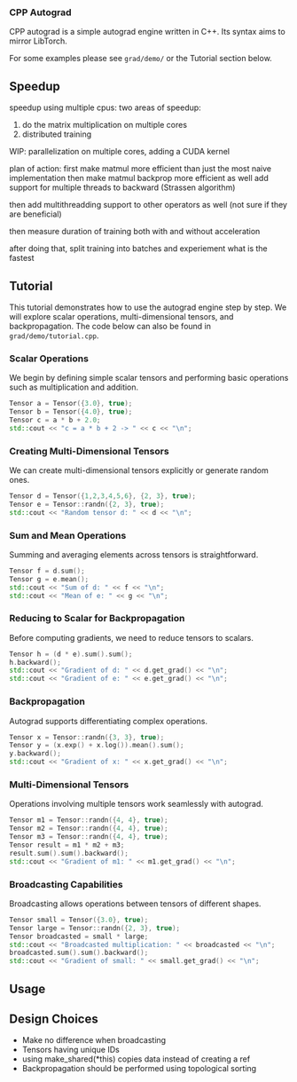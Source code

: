 ### CPP Autograd
CPP autograd is a simple autograd engine written in C++.
Its syntax aims to mirror LibTorch.

For some examples please see `grad/demo/` or the Tutorial section below.

## Speedup
speedup using multiple cpus:
two areas of speedup:
1) do the matrix multiplication on multiple cores
2) distributed training

WIP: parallelization on multiple cores, adding a CUDA kernel

plan of action:
first make matmul more efficient than just the most naive implementation
then make matmul backprop more efficient as well
add support for multiple threads to backward
(Strassen algorithm)

then add multithreadding support to other operators as well (not sure if they are beneficial)

then measure duration of training both with and without acceleration

after doing that, split training into batches and experiement what is the fastest

## Tutorial

This tutorial demonstrates how to use the autograd engine step by step.
We will explore scalar operations, multi-dimensional tensors, and backpropagation. The code below can also be found in `grad/demo/tutorial.cpp`.

### Scalar Operations
We begin by defining simple scalar tensors and performing basic operations such as multiplication and addition.
```cpp
Tensor a = Tensor({3.0}, true);
Tensor b = Tensor({4.0}, true);
Tensor c = a * b + 2.0;
std::cout << "c = a * b + 2 -> " << c << "\n";
```

### Creating Multi-Dimensional Tensors
We can create multi-dimensional tensors explicitly or generate random ones.
```cpp
Tensor d = Tensor({1,2,3,4,5,6}, {2, 3}, true);
Tensor e = Tensor::randn({2, 3}, true);
std::cout << "Random tensor d: " << d << "\n";
```

### Sum and Mean Operations
Summing and averaging elements across tensors is straightforward.
```cpp
Tensor f = d.sum();
Tensor g = e.mean();
std::cout << "Sum of d: " << f << "\n";
std::cout << "Mean of e: " << g << "\n";
```

### Reducing to Scalar for Backpropagation
Before computing gradients, we need to reduce tensors to scalars.
```cpp
Tensor h = (d * e).sum().sum();
h.backward();
std::cout << "Gradient of d: " << d.get_grad() << "\n";
std::cout << "Gradient of e: " << e.get_grad() << "\n";
```

### Backpropagation
Autograd supports differentiating complex operations.
```cpp
Tensor x = Tensor::randn({3, 3}, true);
Tensor y = (x.exp() + x.log()).mean().sum();
y.backward();
std::cout << "Gradient of x: " << x.get_grad() << "\n";
```

### Multi-Dimensional Tensors
Operations involving multiple tensors work seamlessly with autograd.
```cpp
Tensor m1 = Tensor::randn({4, 4}, true);
Tensor m2 = Tensor::randn({4, 4}, true);
Tensor m3 = Tensor::randn({4, 4}, true);
Tensor result = m1 * m2 + m3;
result.sum().sum().backward();
std::cout << "Gradient of m1: " << m1.get_grad() << "\n";
```

### Broadcasting Capabilities
Broadcasting allows operations between tensors of different shapes.
```cpp
Tensor small = Tensor({3.0}, true);
Tensor large = Tensor::randn({2, 3}, true);
Tensor broadcasted = small * large;
std::cout << "Broadcasted multiplication: " << broadcasted << "\n";
broadcasted.sum().sum().backward();
std::cout << "Gradient of small: " << small.get_grad() << "\n";
```

## Usage

## Design Choices
- Make no difference when broadcasting
- Tensors having unique IDs
- using make_shared(*this) copies data instead of creating a ref
- Backpropagation should be performed using topological sorting

